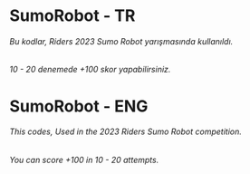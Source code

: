 # SumoRobot - TR
###### Bu kodlar, Riders 2023 Sumo Robot yarışmasında kullanıldı.
###### 10 - 20 denemede +100 skor yapabilirsiniz.

# SumoRobot - ENG
###### This codes, Used in the 2023 Riders Sumo Robot competition.
###### You can score +100 in 10 - 20 attempts.
